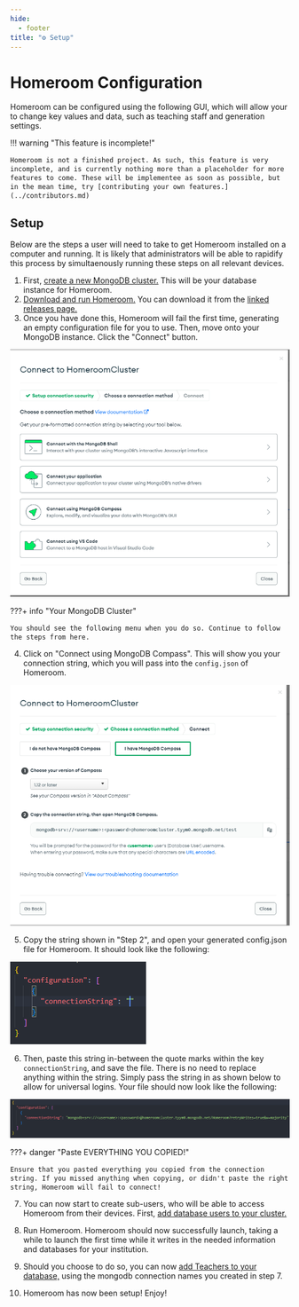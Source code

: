 ```yaml
---
hide:
  - footer
title: "⚙️ Setup"  
---
```


# Homeroom Configuration
Homeroom can be configured using the following GUI, which will allow your to change key values and data, such as teaching staff and generation settings.

!!! warning "This feature is incomplete!"

    Homeroom is not a finished project. As such, this feature is very incomplete, and is currently nothing more than a placeholder for more features to come. These will be implementee as soon as possible, but in the mean time, try [contributing your own features.](../contributors.md)

## Setup
Below are the steps a user will need to take to get Homeroom installed on a computer and running. It is likely that administrators will be able to rapidify this process by simultaenously running these steps on all relevant devices.

1. First, [create a new MongoDB cluster.](https://www.mongodb.com/basics/clusters/mongodb-cluster-setup) This will be your database instance for Homeroom.
2. [Download and run Homeroom.](https://github.com/longbow122/Homeroom/releases) You can download it from the [linked releases page.](https://github.com/longbow122/Homeroom/releases)
3. Once you have done this, Homeroom will fail the first time, generating an empty configuration file for you to use. Then, move onto your MongoDB instance. Click the "Connect" button.

![MongoDB Instance](../screenshots/mongoConnectPage.png)

???+ info "Your MongoDB Cluster"

    You should see the following menu when you do so. Continue to follow the steps from here.

4. Click on "Connect using MongoDB Compass". This will show you your connection string, which you will pass into the `config.json` of Homeroom.

![Compass Select](../screenshots/mongoCompassSelect.png)

5. Copy the string shown in "Step 2", and open your generated config.json file for Homeroom. It should look like the following:

![Empty Config](../screenshots/emptyConfig.png)

6. Then, paste this string in-between the quote marks within the key `connectionString`, and save the file. There is no need to replace anything within the string. Simply pass the string in as shown below to allow for universal logins. Your file should now look like the following:

![Full Config](../screenshots/fullConfig.png)

???+ danger "Paste EVERYTHING YOU COPIED!"

    Ensure that you pasted everything you copied from the connection string. If you missed anything when copying, or didn't paste the right string, Homeroom will fail to connect!

7. You can now start to create sub-users, who will be able to access Homeroom from their devices. First, [add database users to your cluster.](https://www.mongodb.com/docs/atlas/tutorial/create-mongodb-user-for-cluster/)

8. Run Homeroom. Homeroom should now successfully launch, taking a while to launch the first time while it writes in the needed information and databases for your institution. 

9. Should you choose to do so, you can now [add Teachers to your database,](https://longbow122.github.io/homeroom-docs/adminDocumentation/teacherManagement/#add-teacher) using the mongodb connection names you created in step 7.

10. Homeroom has now been setup! Enjoy!
